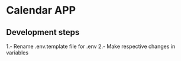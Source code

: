 # Calendar APP

## Development steps

1.- Rename .env.template file for .env
2.- Make respective changes in variables

